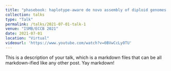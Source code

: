 ```yaml
---
title: "phasebook: haplotype-aware de novo assembly of diploid genomes from long reads"
collection: talks
type: "Talk"
permalink: /talks/2021-07-01-talk-1
venue: "ISMB/ECCB 2021"
date: 2021-07-01
location: "Virtual"
videourl: 'https://www.youtube.com/watch?v=0BVwCcLy0TU'
---
```


This is a description of your talk, which is a markdown files that can be all markdown-ified like any other post. Yay markdown!
